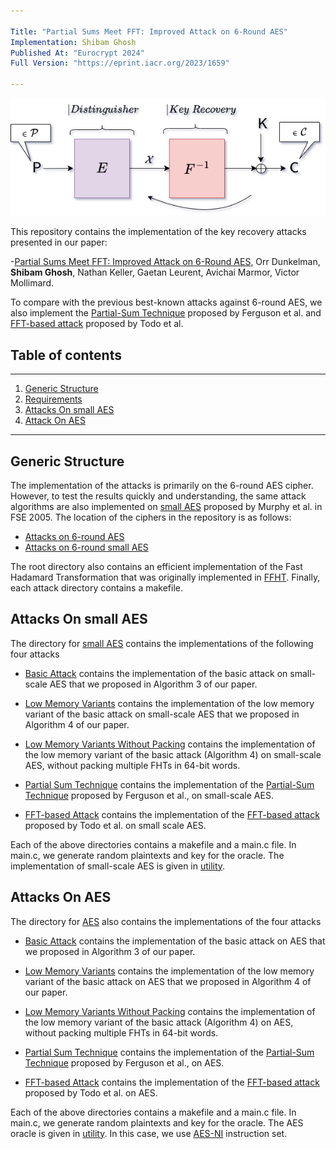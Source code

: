 ```yaml
---

Title: "Partial Sums Meet FFT: Improved Attack on 6-Round AES"
Implementation: Shibam Ghosh
Published At: "Eurocrypt 2024"
Full Version: "https://eprint.iacr.org/2023/1659"

---
```


![head](fig/concept.png)

This repository contains the implementation of the key recovery attacks presented in our paper:

-[Partial Sums Meet FFT: Improved Attack on 6-Round AES](https://eprint.iacr.org/2023/1659),
Orr Dunkelman, **Shibam Ghosh**, Nathan Keller, Gaetan Leurent, Avichai Marmor, Victor Mollimard.

To compare with the previous best-known attacks against 6-round AES, we also 
implement the [Partial-Sum Technique](https://link.springer.com/chapter/10.1007/3-540-44706-7_15) 
proposed by Ferguson et al. and [FFT-based attack](https://eprint.iacr.org/2014/187) proposed 
by Todo et al. 

## Table of contents

---

1. [Generic Structure](#generic-structure)
2. [Requirements](#requirements)
3. [Attacks On small AES](#attacks-on-small-aes)
    <!-- 1. [Basic Attack](#basic-attack) -->
    <!-- 2. [Basic Attack](#basic-attack) -->
    <!-- 3. [Basic Attack](#basic-attack) -->
    <!-- 4. [Basic Attack](#basic-attack) -->
4. [Attack On AES](#attacks-on-aes)

---

## Generic Structure

The implementation of the attacks is primarily on the 6-round AES cipher. However, to test 
the results quickly and understanding, the same attack algorithms are also implemented on 
[small AES](https://link.springer.com/chapter/10.1007/11502760_10) proposed by Murphy 
et al. in FSE 2005. The location of the ciphers in the repository is as follows:

- [Attacks on 6-round AES](aes)
- [Attacks on 6-round small AES](small_aes)

The root directory also contains an efficient implementation of the Fast Hadamard 
Transformation that was originally implemented in [FFHT](https://github.com/FALCONN-LIB/FFHT).
Finally, each attack directory contains a makefile.

## Attacks On small AES

The directory for [small AES](small_aes) contains the implementations of the following 
four attacks  

- [Basic Attack](small_aes/algorithm3) contains the implementation of the basic attack
on small-scale AES that we proposed in Algorithm 3 of our paper.

- [Low Memory Variants](small_aes/algorithm4) contains the implementation of the 
low memory variant of the basic attack on small-scale AES that we proposed in 
Algorithm 4 of our paper.

- [Low Memory Variants Without Packing](small_aes/algorithm4_no_packing) contains the
  implementation of the low memory variant of the basic attack (Algorithm 4) on small-scale AES,
  without packing multiple FHTs in 64-bit words.

- [Partial Sum Technique](small_aes/partial_sum) contains the implementation of the 
[Partial-Sum Technique](https://link.springer.com/chapter/10.1007/3-540-44706-7_15)
proposed by Ferguson et al., on small-scale AES.

- [FFT-based Attack](small_aes/TODOs_attack) contains the implementation of the 
[FFT-based attack](https://eprint.iacr.org/2014/187) proposed by Todo et al. on small 
scale AES.

Each of the above directories contains a makefile and a main.c file. In main.c, we generate 
random plaintexts and key for the oracle. The implementation of small-scale AES is given
in [utility](small_aes/utility).

## Attacks On AES

The directory for [AES](small_aes) also contains the implementations of the 
four attacks  

- [Basic Attack](aes/algorithm3) contains the implementation of the basic attack
on AES that we proposed in Algorithm 3 of our paper.

- [Low Memory Variants](aes/algorithm4) contains the implementation of the 
low memory variant of the basic attack on AES that we proposed in 
Algorithm 4 of our paper.

- [Low Memory Variants Without Packing](aes/algorithm4_no_packing) contains the
  implementation of the low memory variant of the basic attack (Algorithm 4) on AES,
  without packing multiple FHTs in 64-bit words.

- [Partial Sum Technique](aes/partial_sum) contains the implementation of the 
[Partial-Sum Technique](https://link.springer.com/chapter/10.1007/3-540-44706-7_15)
proposed by Ferguson et al., on AES.

- [FFT-based Attack](aes/TODOs_attack) contains the implementation of the 
[FFT-based attack](https://eprint.iacr.org/2014/187) proposed by Todo et al. on
AES.

Each of the above directories contains a makefile and a main.c file. In main.c, we generate 
random plaintexts and key for the oracle. The AES oracle is given in [utility](aes/utility).
In this case, we use 
[AES-NI](https://www.intel.com/content/www/us/en/developer/articles/technical/advanced-encryption-standard-instructions-aes-ni.html)
instruction set.

